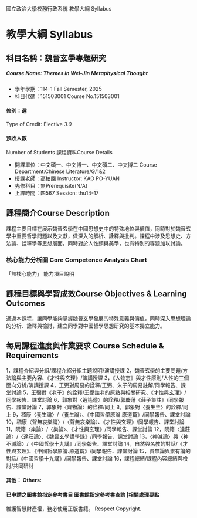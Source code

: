 國立政治大學校務行政系統 教學大綱 Syllabus
# 教學大綱 Syllabus
##  科目名稱：魏晉玄學專題研究
#####  Course Name: Themes in Wei-Jin Metaphysical Thought
  * 學年學期：114-1 Fall Semester, 2025 
  * 科目代碼：151503001 Course No.151503001
#### 修別：選
Type of Credit: Elective 
_3.0_
#### 預收人數
Number of Students
課程資料Course Details
  * 開課單位：中文碩一、中文博一、中文碩二、中文博二 Course Department:Chinese Literature/G/1&2 
  * 授課老師：高柏園 Instructor: KAO PO-YUAN 
  * 先修科目：無Prerequisite(N/A)
  * 上課時間：四567 Session: thu14-17
##  課程簡介Course Description
課程主要目標在展示魏晉玄學在中國思想史中的特殊地位與價值，同時對於魏晉玄學中重要哲學問題以及文獻，做深入的解析、詮釋與批判。課程中涉及思想史、方法論、詮釋學等思想層面，同時對於人性類與美學，也有特別的專題加以討論。
###  核心能力分析圖 Core Competence Analysis Chart
「無核心能力」 
能力項目說明
##  課程目標與學習成效Course Objectives & Learning Outcomes 
通過本課程，讓同學能夠掌握魏晉玄學發展的特殊意義與價值，同時深入思想理論的分析、詮釋與檢討，建立同學對中國哲學思想研究的基本獨立能力。
##  每周課程進度與作業要求 Course Schedule & Requirements
1，課程介紹與分組/課程介紹分組主題說明/演講授課
2，魏晉玄學的主要問題/方法論與主要內容、《才性與玄理》/演講授課
3，《人物志》與才性原則/人性的三個面向分析/演講授課
4，王弼對周易的詮釋/王弼、朱子的周易註解/同學報告、課堂討論
5，王弼對《老子》的詮釋/王弼註老的原點與相關研究、《才性與玄理》/同學報告、課堂討論
6，郭象對〈逍遙遊〉的詮釋/郭慶藩《莊子集註》/同學報告、課堂討論
7，郭象對〈齊物論〉的詮釋/同上
8，郭象對〈養生主〉的詮釋/同上
9，嵇康〈養生論〉/〈養生論〉、《中國哲學原論.原道篇》/同學報告、課堂討論
10，嵇康〈聲無哀樂論〉/〈聲無哀樂論〉、《才性與玄理》/同學報告、課堂討論
11，阮籍〈樂論〉/〈樂論〉、《才性與玄理》/同學報告、課堂討論
12，阮籍〈達莊論〉/〈達莊論〉、《魏晉玄學講學錄》/同學報告、課堂討論
13，〈神滅論〉與〈神不滅論〉/《中國哲學十九講》/同學報告、課堂討論
14，自然與名教的對話/《才性與玄理》、《中國哲學原論.原道篇》/同學報告、課堂討論
15，貴無論與崇有論的對話/《中國哲學十九講》/同學報告、課堂討論
16，課程總結/課程內容總結與檢討/共同研討
####  其他： Others:
####  已申請之圖書館指定參考書目  圖書館指定參考書查詢 |相關處理要點
維護智慧財產權，務必使用正版書籍。 Respect Copyright.